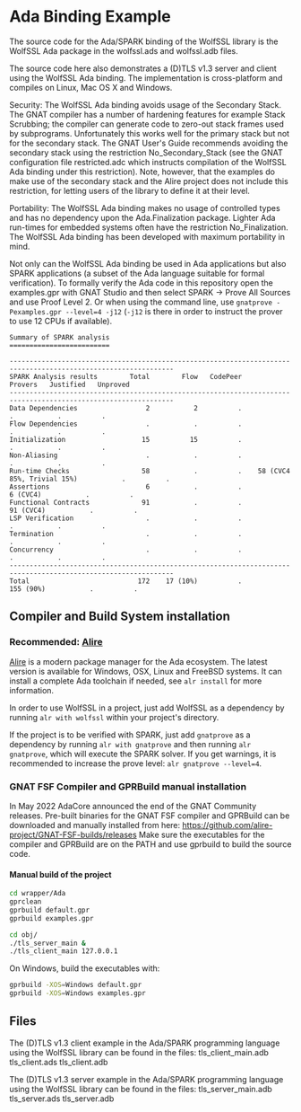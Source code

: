 # Ada Binding Example
The source code for the Ada/SPARK binding of the WolfSSL library
is the WolfSSL Ada package in the wolfssl.ads and wolfssl.adb files.

The source code here also demonstrates a (D)TLS v1.3 server and client
using the WolfSSL Ada binding. The implementation is cross-platform
and compiles on Linux, Mac OS X and Windows.

Security: The WolfSSL Ada binding avoids usage of the
Secondary Stack. The GNAT compiler has a number of hardening
features for example Stack Scrubbing; the compiler can generate
code to zero-out stack frames used by subprograms.
Unfortunately this works well for the primary stack but not
for the secondary stack. The GNAT User's Guide recommends
avoiding the secondary stack using the restriction
No_Secondary_Stack (see the GNAT configuration file restricted.adc
which instructs compilation of the WolfSSL Ada binding under
this restriction). Note, however, that the examples do make use of the
secondary stack and the Alire project does not include this restriction, for
letting users of the library to define it at their level.

Portability: The WolfSSL Ada binding makes no usage of controlled types
and has no dependency upon the Ada.Finalization package.
Lighter Ada run-times for embedded systems often have
the restriction No_Finalization. The WolfSSL Ada binding has
been developed with maximum portability in mind.

Not only can the WolfSSL Ada binding be used in Ada applications but
also SPARK applications (a subset of the Ada language suitable for
formal verification). To formally verify the Ada code in this repository
open the examples.gpr with GNAT Studio and then select
SPARK -> Prove All Sources and use Proof Level 2. Or when using the command
line, use `gnatprove -Pexamples.gpr --level=4 -j12` (`-j12` is there in
order to instruct the prover to use 12 CPUs if available).

```
Summary of SPARK analysis
=========================

---------------------------------------------------------------------------------------------------------------
SPARK Analysis results        Total        Flow   CodePeer                       Provers   Justified   Unproved
---------------------------------------------------------------------------------------------------------------
Data Dependencies                 2           2          .                             .           .          .
Flow Dependencies                 .           .          .                             .           .          .
Initialization                   15          15          .                             .           .          .
Non-Aliasing                      .           .          .                             .           .          .
Run-time Checks                  58           .          .    58 (CVC4 85%, Trivial 15%)           .          .
Assertions                        6           .          .                      6 (CVC4)           .          .
Functional Contracts             91           .          .                     91 (CVC4)           .          .
LSP Verification                  .           .          .                             .           .          .
Termination                       .           .          .                             .           .          .
Concurrency                       .           .          .                             .           .          .
---------------------------------------------------------------------------------------------------------------
Total                           172    17 (10%)          .                     155 (90%)           .          .
```

## Compiler and Build System installation

### Recommended: [Alire](https://alire.ada.dev)
[Alire](https://alire.ada.dev) is a modern package manager for the Ada
ecosystem.  The latest version is available for Windows, OSX, Linux and FreeBSD
systems.  It can install a complete Ada toolchain if needed, see `alr install`
for more information.

In order to use WolfSSL in a project, just add WolfSSL as a dependency by
running `alr with wolfssl` within your project's directory.

If the project is to be verified with SPARK, just add `gnatprove` as a
dependency by running `alr with gnatprove` and then running `alr gnatprove`,
which will execute the SPARK solver. If you get warnings, it is recommended to
increase the prove level: `alr gnatprove --level=4`.

### GNAT FSF Compiler and GPRBuild manual installation
In May 2022 AdaCore announced the end of the GNAT Community releases.
Pre-built binaries for the GNAT FSF compiler and GPRBuild can be
downloaded and manually installed from here:
https://github.com/alire-project/GNAT-FSF-builds/releases
Make sure the executables for the compiler and GPRBuild are on the PATH
and use gprbuild to build the source code.

#### Manual build of the project

```sh
cd wrapper/Ada
gprclean
gprbuild default.gpr
gprbuild examples.gpr

cd obj/
./tls_server_main &
./tls_client_main 127.0.0.1
```

On Windows, build the executables with:
```sh
gprbuild -XOS=Windows default.gpr
gprbuild -XOS=Windows examples.gpr
```

## Files
The (D)TLS v1.3 client example in the Ada/SPARK programming language
using the WolfSSL library can be found in the files:
tls_client_main.adb
tls_client.ads
tls_client.adb

The (D)TLS v1.3 server example in the Ada/SPARK programming language
using the WolfSSL library can be found in the files:
tls_server_main.adb
tls_server.ads
tls_server.adb
